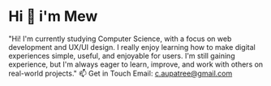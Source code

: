 # Hi 👋 i'm Mew
"Hi! I'm currently studying Computer Science, with a focus on web development and UX/UI design. I really enjoy learning how to make digital experiences simple, useful, and enjoyable for users. I'm still gaining experience, but I'm always eager to learn, improve, and work with others on real-world projects."
📫 Get in Touch
Email: c.aupatree@gmail.com
